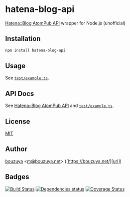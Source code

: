 # hatena-blog-api

[Hatena::Blog AtomPub API](http://developer.hatena.ne.jp/ja/documents/blog/apis/atom) wrapper for Node.js (unofficial)

## Installation

```bash
npm install hatena-blog-api
```

## Usage

See [`test/example.ts`](test/example.ts).

## API Docs

See [Hatena::Blog AtomPub API](http://developer.hatena.ne.jp/ja/documents/blog/apis/atom) and [`test/example.ts`](test/example.ts).

## License

[MIT](LICENSE)

## Author

[bouzuya][user] &lt;[m@bouzuya.net][mail]&gt; ([https://bouzuya.net/][url])

## Badges

[![Build Status][travis-badge]][travis]
[![Dependencies status][david-dm-badge]][david-dm]
[![Coverage Status][coveralls-badge]][coveralls]

[travis]: https://travis-ci.org/bouzuya/node-hatena-blog-api
[travis-badge]: https://travis-ci.org/bouzuya/node-hatena-blog-api.svg?branch=master
[david-dm]: https://david-dm.org/bouzuya/node-hatena-blog-api
[david-dm-badge]: https://david-dm.org/bouzuya/node-hatena-blog-api.png
[coveralls]: https://coveralls.io/r/bouzuya/node-hatena-blog-api
[coveralls-badge]: https://img.shields.io/coveralls/bouzuya/node-hatena-blog-api.svg
[user]: https://github.com/bouzuya
[mail]: mailto:m@bouzuya.net
[url]: https://bouzuya.net/
